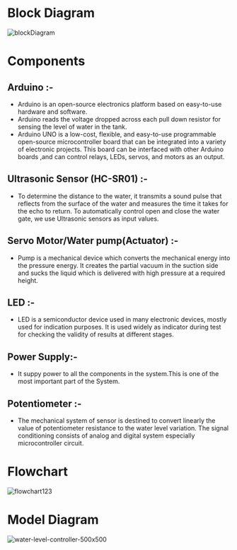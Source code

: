 # Block Diagram
![blockDiagram](https://user-images.githubusercontent.com/98874290/157085630-ef93102e-df00-4e71-9220-ce289b208393.png)

# Components

## Arduino :-
* Arduino is an open-source electronics platform based on easy-to-use hardware and software.
* Arduino reads the voltage dropped across each pull down resistor for sensing the level of water in the tank.
* Arduino UNO is a low-cost, flexible, and easy-to-use programmable open-source microcontroller board that can be integrated into a variety of electronic projects. This board can be interfaced with other Arduino boards ,and can control relays, LEDs, servos, and motors as an output.
## Ultrasonic Sensor (HC-SR01) :-
* To determine the distance to the water, it transmits a sound pulse that reflects from the surface of the water and measures the time it takes for the echo to return. To automatically control open and close the water gate, we use Ultrasonic sensors as input values.
## Servo Motor/Water pump(Actuator) :-
* Pump is a mechanical device which converts the mechanical energy into the pressure energy. It creates the partial vacuum in the suction side and sucks the liquid which is delivered with high pressure at a required height.
## LED :-
* LED is a semiconductor device used in many electronic devices, mostly used for indication purposes. It is used widely as indicator during test for checking the validity of results at different stages.
## Power Supply:-
*  It suppy power to all the components in the system.This is one of the most important part of the System.
## Potentiometer :-
* The mechanical system of sensor is destined to convert linearly the value of potentiometer resistance to the water level variation. The signal conditioning consists of analog and digital system especially microcontroller circuit.

# Flowchart
![flowchart123](https://user-images.githubusercontent.com/98874290/157188790-cf9e9dc9-d638-42de-a0f6-64c94acc988b.png)





# Model Diagram
![water-level-controller-500x500](https://user-images.githubusercontent.com/98874290/157191244-c93decbd-c6dc-4c4f-abbc-ce568fb1864c.jpeg)

